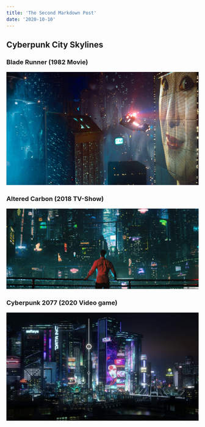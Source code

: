 ```yaml
---
title: 'The Second Markdown Post'
date: '2020-10-10'
---
```


## Cyberpunk City Skylines

### Blade Runner (1982 Movie)

![Blade Runner](blade-runner.jpg)

### Altered Carbon (2018 TV-Show)

![Altered Carbon](altered-carbon.jpg)

### Cyberpunk 2077 (2020 Video game)

![Cyberpunk 2077](cyberpunk2077.jpg)
